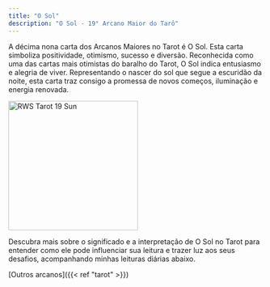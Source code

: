 ```yaml
---
title: "O Sol"
description: "O Sol - 19° Arcano Maior do Tarô"
---
```


A décima nona carta dos Arcanos Maiores no Tarot é O Sol.
Esta carta simboliza positividade, otimismo, sucesso e diversão.
Reconhecida como uma das cartas mais otimistas do baralho do Tarot, O Sol indica entusiasmo e alegria de viver.
Representando o nascer do sol que segue a escuridão da noite, esta carta traz consigo a promessa de novos começos, iluminação e energia renovada.

<img width="256" alt="RWS Tarot 19 Sun" src="https://upload.wikimedia.org/wikipedia/commons/thumb/1/17/RWS_Tarot_19_Sun.jpg/512px-RWS_Tarot_19_Sun.jpg?20240404062752">

Descubra mais sobre o significado e a interpretação de O Sol no Tarot para entender como ele pode influenciar sua leitura e trazer luz aos seus desafios, acompanhando minhas leituras diárias abaixo.

[Outros arcanos]({{< ref "tarot" >}})
